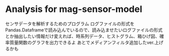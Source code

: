 # Analysis for mag-sensor-model 
センサデータを解析するためのプログラム
ログファイルの形式をPandas.Dataframeで読み込んでいるので、読み込ませたいログファイルの形式とか抽出したい情報だけ変えれば、時系列データ、ヒストグラム、箱ひげ図、確率質量関数のグラフを出力できるよ
あとでメディアンフィルタ追加したver.上げるかも
